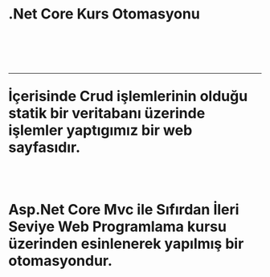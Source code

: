 <h1> .Net Core Kurs Otomasyonu<h1>
<br>
<hr>
<p> İçerisinde Crud işlemlerinin olduğu statik bir veritabanı üzerinde işlemler yaptıgımız bir web sayfasıdır. </p>
<br>
<p>Asp.Net Core Mvc ile Sıfırdan İleri Seviye Web Programlama kursu üzerinden esinlenerek yapılmış bir otomasyondur.</p>

